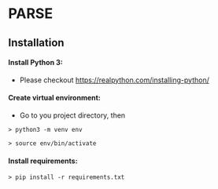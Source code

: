 # PARSE

## Installation
#### Install Python 3:
- Please checkout https://realpython.com/installing-python/

#### Create virtual environment:
- Go to you project directory, then
```shell
> python3 -m venv env
```
```shell
> source env/bin/activate
```

#### Install requirements:
```shell
> pip install -r requirements.txt
```
